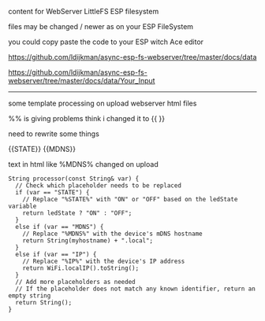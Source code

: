 content for WebServer LittleFS ESP filesystem


files may be changed / newer as on your ESP FileSystem

you could copy paste the code to your ESP witch Ace editor

https://github.com/ldijkman/async-esp-fs-webserver/tree/master/docs/data

https://github.com/ldijkman/async-esp-fs-webserver/tree/master/docs/data/Your_Input

---

some template processing on upload webserver html files

%% is giving problems think i changed it to {{ }}

need to rewrite some things 

{{STATE}} {{MDNS}}

text in html like %MDNS% changed on upload
```
String processor(const String& var) {
  // Check which placeholder needs to be replaced
  if (var == "STATE") {
    // Replace "%STATE%" with "ON" or "OFF" based on the ledState variable
    return ledState ? "ON" : "OFF";
  }
  else if (var == "MDNS") {
    // Replace "%MDNS%" with the device's mDNS hostname
    return String(myhostname) + ".local";
  }
  else if (var == "IP") {
    // Replace "%IP%" with the device's IP address
    return WiFi.localIP().toString();
  }
  // Add more placeholders as needed
  // If the placeholder does not match any known identifier, return an empty string
  return String();
}

```

